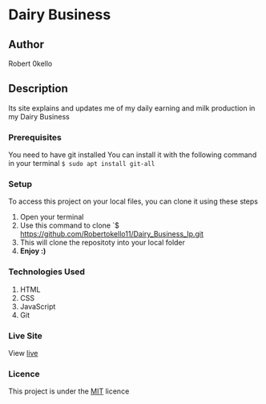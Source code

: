 # Dairy Business
## Author
Robert 0kello
## Description
Its site explains and updates me of my daily earning and milk production 
in my Dairy Business
### Prerequisites
You need to have git installed
You can install it with the following command in your terminal
`$ sudo apt install git-all`
### Setup
To access this project on your local files, you can clone it using these steps
1. Open your terminal
1. Use this command to clone `$ https://github.com/Robertokello11/Dairy_Business_Ip.git
1. This will clone the repositoty into your local folder
1. __Enjoy :)__
### Technologies Used
1. HTML
1. CSS
1. JavaScript
1. Git
### Live Site
View [live]()
### Licence
This project is under the  [MIT](LICENSE) licence

